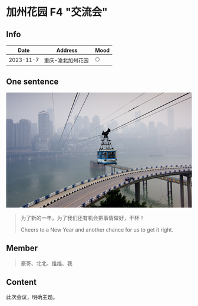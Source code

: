 
# 加州花园 F4 "交流会" 

## Info

| Date       | Address      | Mood |
|------------|--------------|-----|
| 2023-11-7  | 重庆-渝北加州花园  ️ | 🌕  |

## One sentence
![daily.jpg](img/daily.jpg)

> 为了新的一年，为了我们还有机会把事情做好，干杯！
> 
> Cheers to a New Year and another chance for us to get it right.

## Member

> 豪哥、北北、维维、我

## Content
   此次会议，明确主题。